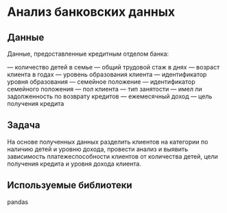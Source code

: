 # Анализ банковских данных

## Данные
Данные, предоставленные кредитным отделом банка:

— количество детей в семье
— общий трудовой стаж в днях
— возраст клиента в годах
— уровень образования клиента
— идентификатор уровня образования
— семейное положение
— идентификатор семейного положения
— пол клиента
— тип занятости
— имел ли задолженность по возврату кредитов
— ежемесячный доход
— цель получения кредита

## Задача
На основе полученных данных разделить клиентов на категории по наличию детей и уровню дохода, провести анализ и выявить зависимость платежеспособности клиентов от количества детей, цели получения кредита и уровня дохода клиента.

## Используемые библиотеки
pandas

